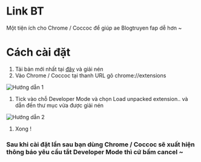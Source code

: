 # Link BT
Một tiện ích cho Chrome / Coccoc để giúp ae Blogtruyen fap dễ hơn ~
# Cách cài đặt
1. Tải bản mới nhất tại [đây](https://github.com/lequangvuxxx/BT-Link/raw/master/release/Blogtruyen%20Link%20-%200.1.0.rar) và giải nén
1. Vào Chrome / Coccoc tại thanh URL gõ chrome://extensions

![Hướng dẫn 1](https://i.imgur.com/SKAOw1j.png)
1. Tick vào chỗ Developer Mode và chọn Load unpacked extension.. và dẫn đến thư mục vừa được giải nén

![Hướng dẫn 2](https://i.imgur.com/ixmOUgH.png)
1. Xong !
### Sau khi cài đặt lần sau bạn dùng Chrome / Coccoc sẽ xuất hiện thông báo yêu cầu tắt Developer Mode thì cứ bấm cancel ~

